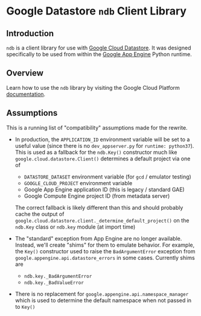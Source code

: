 # Google Datastore ``ndb`` Client Library

## Introduction

``ndb`` is a client library for use with [Google Cloud Datastore][0].
It was designed specifically to be used from within the
[Google App Engine][1] Python runtime.

## Overview

Learn how to use the ``ndb`` library by visiting the Google Cloud Platform
[documentation][2].

## Assumptions

This is a running list of "compatibility" assumptions made for
the rewrite.

- In production, the `APPLICATION_ID` environment variable will be set to
  a useful value (since there is no `dev_appserver.py` for
  `runtime: python37`). This is used as a fallback for the `ndb.Key()`
  constructor much like `google.cloud.datastore.Client()` determines a default
  project via one of

  - `DATASTORE_DATASET` environment variable (for `gcd` / emulator testing)
  - `GOOGLE_CLOUD_PROJECT` environment variable
  - Google App Engine application ID (this is legacy / standard GAE)
  - Google Compute Engine project ID (from metadata server)

  The correct fallback is likely different than this and should probably cache
  the output of `google.cloud.datastore.client._determine_default_project()`
  on the `ndb.Key` class or `ndb.key` module (at import time)
- The "standard" exception from App Engine are no longer available. Instead,
  we'll create "shims" for them to emulate behavior. For example, the `Key()`
  constructor used to raise the `BadArgumentError` exception from
  `google.appengine.api.datastore_errors` in some cases. Currently shims are
  - `ndb.key._BadArgumentError`
  - `ndb.key._BadValueError`
- There is no replacement for `google.appengine.api.namespace_manager` which is
  used to determine the default namespace when not passed in to `Key()`


[0]: https://cloud.google.com/datastore
[1]: https://cloud.google.com/appengine
[2]: https://cloud.google.com/appengine/docs/python/ndb/
